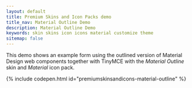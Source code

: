 ```yaml
---
layout: default
title: Premium Skins and Icon Packs demo
title_nav: Material Outline Demo
description: Material Outline Demo
keywords: skin skins icon icons material customize theme
sitemap: false
---
```


This demo shows an example form using the outlined version of Material Design web components together with TinyMCE with the _Material Outline_ skin and _Material_ icon pack.

{% include codepen.html id="premiumskinsandicons-material-outline" %}
